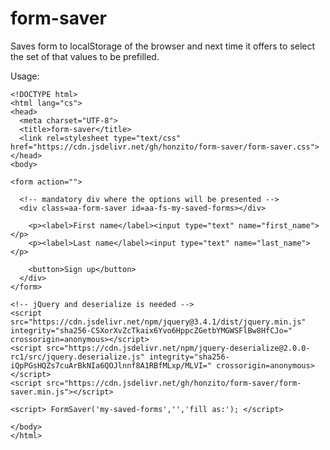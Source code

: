 form-saver
==================

Saves form to localStorage of the browser and next time it offers to select the set of that values to be prefilled.

Usage:


    <!DOCTYPE html>
    <html lang="cs">
    <head>
      <meta charset="UTF-8">
      <title>form-saver</title>
      <link rel=stylesheet type="text/css" href="https://cdn.jsdelivr.net/gh/honzito/form-saver/form-saver.css">
    </head>
    <body>

    <form action="">

      <!-- mandatory div where the options will be presented -->
      <div class=aa-form-saver id=aa-fs-my-saved-forms></div>

        <p><label>First name</label><input type="text" name="first_name"></p>
        <p><label>Last name</label><input type="text" name="last_name"></p>

        <button>Sign up</button>
      </div>
    </form>

    <!-- jQuery and deserialize is needed -->
    <script src="https://cdn.jsdelivr.net/npm/jquery@3.4.1/dist/jquery.min.js" integrity="sha256-CSXorXvZcTkaix6Yvo6HppcZGetbYMGWSFlBw8HfCJo=" crossorigin=anonymous></script>
    <script src="https://cdn.jsdelivr.net/npm/jquery-deserialize@2.0.0-rc1/src/jquery.deserialize.js" integrity="sha256-iQpPGsHQZs7cuArBkNIa6QOJlnnf8A1RBfMLxp/MLVI=" crossorigin=anonymous></script>
    <script src="https://cdn.jsdelivr.net/gh/honzito/form-saver/form-saver.min.js"></script>

    <script> FormSaver('my-saved-forms','','fill as:'); </script>

    </body>
    </html>

